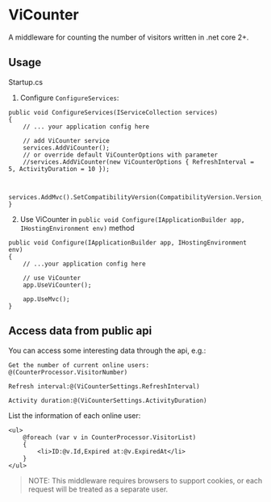 # ViCounter
A middleware for counting the number of visitors written in .net core 2+.

## Usage

Startup.cs

1. Configure `ConfigureServices`:

```
public void ConfigureServices(IServiceCollection services)
{
    // ... your application config here
    
    // add ViCounter service
    services.AddViCounter();
    // or override default ViCounterOptions with parameter
    //services.AddViCounter(new ViCounterOptions { RefreshInterval = 5, ActivityDuration = 10 });
    
    
    services.AddMvc().SetCompatibilityVersion(CompatibilityVersion.Version_2_2);
}
```

2. Use ViCounter in `public void Configure(IApplicationBuilder app, IHostingEnvironment env)` method

```
public void Configure(IApplicationBuilder app, IHostingEnvironment env)
{
    // ...your application config here
    
    // use ViCounter
    app.UseViCounter();

    app.UseMvc();
}
```

## Access data from public api

You can access some interesting data through the api, e.g.:

```
Get the number of current online users: @(CounterProcessor.VisitorNumber)
```

```
Refresh interval:@(ViCounterSettings.RefreshInterval)
```

```
Activity duration:@(ViCounterSettings.ActivityDuration)
```

List the information of each online user:

```
<ul>
    @foreach (var v in CounterProcessor.VisitorList)
    {
        <li>ID:@v.Id,Expired at:@v.ExpiredAt</li>
    }
</ul>
```

> NOTE: This middleware requires browsers to support cookies, or each request will be treated as a separate user.